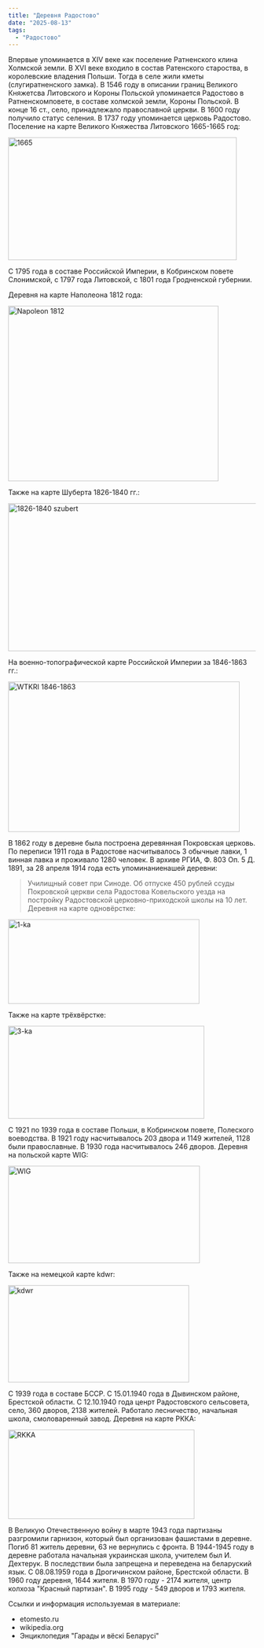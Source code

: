 ```yaml
---
title: "Деревня Радостово"
date: "2025-08-13"
tags: 
  - "Радостово"
---
```


Впервые упоминается в XIV веке как поселение Ратненского клина Холмской земли. В XVI веке входило в состав Ратенского староства, в королевские владения Польши. Тогда в селе жили кметы (слугиратненского замка). В 1546 году в описании границ Великого Княжетсва Литовского и Короны Польской упоминается Радостово в Ратненскомповете, в составе холмской земли, Короны Польской. В конце 16 ст., село, принадлежало православной церкви. В 1600 году получило статус селения. В 1737 году упоминается церковь Радостово. Поселение на карте Великого Княжества Литовского 1665-1665 год:

<img width="465" height="250" alt="1665" src="https://github.com/user-attachments/assets/d11396c4-6c3e-4beb-a4b1-2e1b8bfa74b3" />

С 1795 года в составе Российской Империи, в Кобринском повете Слонимской, с 1797 года Литовской, с 1801 года Гродненской губернии.

Деревня на карте Наполеона 1812 года:

<img width="428" height="357" alt="Napoleon 1812" src="https://github.com/user-attachments/assets/1f12a245-bc34-4d57-963d-611f8ae7d497" />

Также на карте Шуберта 1826-1840 гг.:

<img width="634" height="301" alt="1826-1840 szubert" src="https://github.com/user-attachments/assets/bdf26a09-6ade-402c-bbfa-edb0b900966f" />

На военно-топографической карте Российской Империи за 1846-1863 гг.:

<img width="471" height="306" alt="WTKRI 1846-1863" src="https://github.com/user-attachments/assets/acf718fc-d31e-4235-adf4-8effcc9da808" />

В 1862 году в деревне была построена деревянная Покровская церковь. По переписи 1911 года в Радостове насчитывалось 3 обычные лавки, 1 винная лавка и проживало 1280 человек. В архиве РГИА, Ф. 803 Оп. 5 Д. 1891, за 28 апреля 1914 года есть упоминаниенашей деревни:

> Училищный совет при Синоде. Об отпуске 450 рублей ссуды Покровской церкви села Радостова Ковельского уезда на постройку Радостовской церковно-приходской школы на 10 лет. Деревня на карте одновёрстке:

<img width="389" height="172" alt="1-ka" src="https://github.com/user-attachments/assets/a5903bec-276d-443d-833f-2f5a74c724d8" />

Также на карте трёхвёрстке:

<img width="399" height="189" alt="3-ka" src="https://github.com/user-attachments/assets/d6aaafbd-2ab8-492d-9571-6fcf0375fc43" />

С 1921 по 1939 года в составе Польши, в Кобринском повете, Полеского воеводства. В 1921 году насчитывалось 203 двора и 1149 жителей, 1128 были православные. В 1930 года насчитывалось 246 дворов. Деревня на польской карте WIG:

<img width="390" height="198" alt="WIG" src="https://github.com/user-attachments/assets/f2d921b8-19ed-434b-9f4c-b9f703cf8547" />

Также на немецкой карте kdwr:

<img width="368" height="198" alt="kdwr" src="https://github.com/user-attachments/assets/84ad4ca2-26bb-42fc-b5e2-c1cc7b9892dd" />

С 1939 года в составе БССР. С 15.01.1940 года в Дывинском районе, Брестской области. С 12.10.1940 года ценрт Радостовского сельсовета, село, 360 дворов, 2138 жителей. Работало лесничество, начальная школа, смоловаренный завод. Деревня на карте РККА:

<img width="379" height="182" alt="RKKA" src="https://github.com/user-attachments/assets/8075b602-41d4-415c-8338-47015ee462ab" />

В Великую Отечественную войну в марте 1943 года партизаны разгромили гарнизон, который был организован фашистами в деревне. Погиб 81 житель деревни, 63 не вернулись с фронта. В 1944-1945 году в деревне работала начальная украинская школа, учителем был И. Дехтерук. В последствии была запрещена и переведена на беларуский язык. С 08.08.1959 года в Дрогичинском районе, Брестской области. В 1960 году деревня, 1644 жителя. В 1970 году - 2174 жителя, центр колхоза "Красный партизан". В 1995 году - 549 дворов и 1793 жителя.

Ссылки и информация используемая в материале:
- etomesto.ru
- wikipedia.org
- Энциклопедия "Гарады и вёскi Беларусi"
